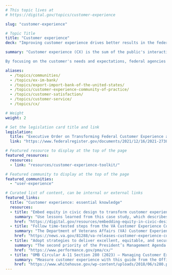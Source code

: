 ```yaml
---
# This topic lives at
# https://digital.gov/topics/customer-experience

slug: "customer-experience"

# Topic Title
title: "Customer experience"
deck: "Improving customer experience drives better results in the federal government"

summary: "Customer experience (CX) is the sum of the public's interactions with any government service. An intentional CX strategy is essential to building and maintaining public trust, improving the efficiency and effectiveness of government programs, and delivering better outcomes for the public. 

By focusing on the customer's needs and expectations, federal agencies can create more user-friendly and efficient processes, provide more timely and helpful support, and deliver better experiences. This can lead to increased public satisfaction, greater trust in government, and improved outcomes for all."

aliases:
  - /topics/communities/
  - /topics/ex-im-bank/
  - /topics/export-import-bank-of-the-united-states/
  - /topics/customer-experience-community-of-practice/
  - /topics/customer-satisfaction/
  - /topics/customer-service/
  - /topics/cx/

# Weight
weight: 2

# Set the legislation card title and link
legislation:
  title: "Executive Order on Transforming Federal Customer Experience and Service Delivery to Rebuild Trust in Government"
  link: "https://www.federalregister.gov/documents/2021/12/16/2021-27380/transforming-federal-customer-experience-and-service-delivery-to-rebuild-trust-in-government"

# Featured resource to display at the top of the page
featured_resources:
  resources:
  - link: "resources/customer-experience-toolkit/"

# Featured community to display at the top of the page
featured_communities:
  - "user-experience"

# Curated list of content, can be internal or external links
featured_links:
  title: "Customer experience: essential knowledge"
  resources:
  - title: "Embed equity in civic design to transform customer experience"
    summary: "Use lessons learned from this case study, which describes how two civic designers at different agencies embed equity in civic design to transform federal customer experience."
    href: "https://digital.gov/resources/embedding-equity-in-civic-design-to-transform-customer-experience/"
  - title: "Follow time-tested steps from the VA Customer Experience Cookbook"
    summary: "The Department of Veterans Affairs (VA) Customer Experience Cookbook provides a guide for other government agencies looking to build customer experience capabilities."
    href: "https://news.va.gov/81288/va-releases-customer-experience-cookbook-federal-agencies/"
  - title: "Adopt strategies to deliver excellent, equitable, and secure federal services and customer experience"
    summary: "The second priority of the President’s Management Agenda focuses on revolutionizing the federal government’s customer service delivery and rebuilding the customer experience."
    href: "https://www.performance.gov/pma/cx/"
  - title: "OMB Circular A-11 Section 280 (2023) – Managing Customer Experience and Improving Service (PDF, 385 KB, 14 pages)"
    summary: "Measure customer experience with this guide from the Office of Management and Budget (OMB), including questions on satisfaction and confidence and trust in section 280.7."
    href: "https://www.whitehouse.gov/wp-content/uploads/2018/06/s280.pdf"
---
```

